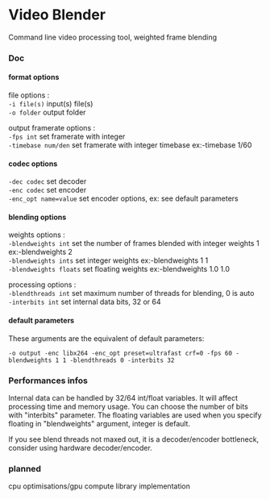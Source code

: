 # Video Blender

Command line video processing tool, weighted frame blending 

### Doc

#### format options

file options :<br/>
`-i file(s)` input(s) file(s)<br/>
`-o folder` output folder

output framerate options :<br/>
`-fps int` set framerate with integer<br/>
`-timebase num/den` set framerate with integer timebase ex:-timebase 1/60

#### codec options

`-dec codec` set decoder<br/>
`-enc codec` set encoder<br/>
`-enc_opt name=value` set encoder options, ex: see default parameters

#### blending options

weights options :<br/>
`-blendweights int` set the number of frames blended with integer weights 1 ex:-blendweights 2<br/>
`-blendweights ints` set integer weights ex:-blendweights 1 1<br/>
`-blendweights floats` set floating weights ex:-blendweights 1.0 1.0

processing options :<br/>
`-blendthreads int` set maximum number of threads for blending, 0 is auto<br/>
`-interbits int` set internal data bits, 32 or 64

#### default parameters

These arguments are the equivalent of default parameters:

`-o output -enc libx264 -enc_opt preset=ultrafast crf=0 -fps 60 -blendweights 1 1 -blendthreads 0 -interbits 32`

### Performances infos

Internal data can be handled by 32/64 int/float variables. It will affect processing time and memory usage. You can choose the number of bits with "interbits" parameter. The floating variables are used when you specify floating in "blendweights" argument, integer is default.

If you see blend threads not maxed out, it is a decoder/encoder bottleneck, consider using hardware decoder/encoder.

### planned

cpu optimisations/gpu compute library implementation